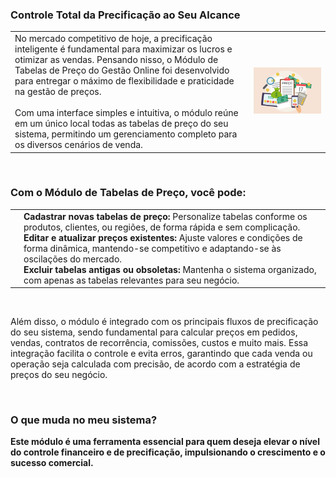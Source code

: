 ### Controle Total da Precificação ao Seu Alcance

| | |
|-|-|
|No mercado competitivo de hoje, a precificação inteligente é fundamental para maximizar os lucros e otimizar as vendas. Pensando nisso, o Módulo de Tabelas de Preço do Gestão Online foi desenvolvido para entregar o máximo de flexibilidade e praticidade na gestão de preços.<br><br>Com uma interface simples e intuitiva, o módulo reúne em um único local todas as tabelas de preço do seu sistema, permitindo um gerenciamento completo para os diversos cenários de venda. |![](https://github.com/Gestao-Online/public-docs/blob/a6cec02d66f8255e653edf50346db873a9a34c02/erp-v2/marketplace/extensions/br.com.gestao-online.module.tabela-preco/assets/modulo_tabelas_preco_02.png?raw=true) |

<br>

### Com o Módulo de Tabelas de Preço, você pode:

| | |
|-|-|
|![]() |**Cadastrar novas tabelas de preço:** Personalize tabelas conforme os produtos, clientes, ou regiões, de forma rápida e sem complicação.<br>**Editar e atualizar preços existentes:** Ajuste valores e condições de forma dinâmica, mantendo-se competitivo e adaptando-se às oscilações do mercado.<br>**Excluir tabelas antigas ou obsoletas:** Mantenha o sistema organizado, com apenas as tabelas relevantes para seu negócio. |

<br>

Além disso, o módulo é integrado com os principais fluxos de precificação do seu sistema, sendo fundamental para calcular preços em pedidos, vendas, contratos de recorrência, comissões, custos e muito mais. Essa integração facilita o controle e evita erros, garantindo que cada venda ou operação seja calculada com precisão, de acordo com a estratégia de preços do seu negócio.

<br>

### O que muda no meu sistema?

**Este módulo é uma ferramenta essencial para quem deseja elevar o nível do controle financeiro e de precificação, impulsionando o crescimento e o sucesso comercial.**